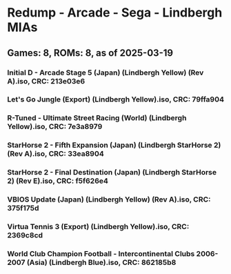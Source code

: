 # Redump - Arcade - Sega - Lindbergh MIAs
## Games: 8, ROMs: 8, as of 2025-03-19

### Initial D - Arcade Stage 5 (Japan) (Lindbergh Yellow) (Rev A).iso, CRC: 213e03e6
### Let's Go Jungle (Export) (Lindbergh Yellow).iso, CRC: 79ffa904
### R-Tuned - Ultimate Street Racing (World) (Lindbergh Yellow).iso, CRC: 7e3a8979
### StarHorse 2 - Fifth Expansion (Japan) (Lindbergh StarHorse 2) (Rev A).iso, CRC: 33ea8904
### StarHorse 2 - Final Destination (Japan) (Lindbergh StarHorse 2) (Rev E).iso, CRC: f5f626e4
### VBIOS Update (Japan) (Lindbergh Yellow) (Rev A).iso, CRC: 375f175d
### Virtua Tennis 3 (Export) (Lindbergh Yellow).iso, CRC: 2369c8cd
### World Club Champion Football - Intercontinental Clubs 2006-2007 (Asia) (Lindbergh Blue).iso, CRC: 862185b8
